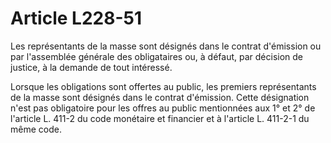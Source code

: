# Article L228-51

Les représentants de la masse sont désignés dans le contrat d'émission ou par l'assemblée générale des obligataires ou, à défaut, par décision de justice, à la demande de tout intéressé.

Lorsque les obligations sont offertes au public, les premiers représentants de la masse sont désignés dans le contrat d'émission. Cette désignation n'est pas obligatoire pour les offres au public mentionnées aux 1° et 2° de l'article L. 411-2 du code monétaire et financier et à l'article L. 411-2-1 du même code.
